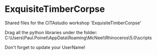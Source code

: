 # ExquisiteTimberCorpse
Shared files for the CITAstudio workshop 'ExquisiteTimberCorpse'

Drag all the python libraries under the folder:
C:\Users\Paul.Poinet\AppData\Roaming\McNeel\Rhinoceros\5.0\scripts

Don't forget to update your UserName!
